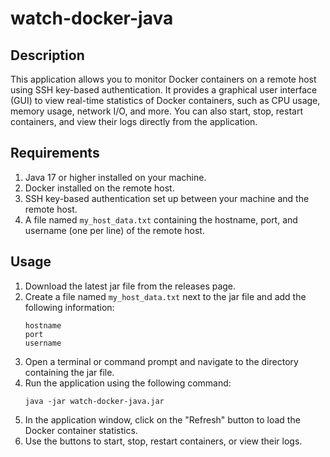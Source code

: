 # watch-docker-java

## Description

This application allows you to monitor Docker containers on a remote host using SSH key-based authentication. It provides a graphical user interface (GUI) to view real-time statistics of Docker containers, such as CPU usage, memory usage, network I/O, and more. You can also start, stop, restart containers, and view their logs directly from the application.

## Requirements

1. Java 17 or higher installed on your machine.
2. Docker installed on the remote host.
3. SSH key-based authentication set up between your machine and the remote host.
4. A file named `my_host_data.txt` containing the hostname, port, and username (one per line) of the remote host.

## Usage

1. Download the latest jar file from the releases page.
2. Create a file named `my_host_data.txt` next to the jar file and add the following information:
   ```
   hostname
   port
   username
   ```
3. Open a terminal or command prompt and navigate to the directory containing the jar file.
4. Run the application using the following command:
   ```
   java -jar watch-docker-java.jar
   ```
5. In the application window, click on the "Refresh" button to load the Docker container statistics.
6. Use the buttons to start, stop, restart containers, or view their logs.
